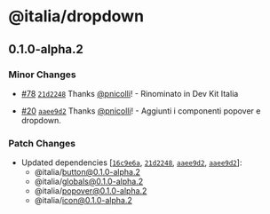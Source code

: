 # @italia/dropdown

## 0.1.0-alpha.2

### Minor Changes

- [#78](https://github.com/italia/dev-kit-italia/pull/78) [`21d2248`](https://github.com/italia/dev-kit-italia/commit/21d22487a1a0df53243b74649259d9a1a371b03b) Thanks [@pnicolli](https://github.com/pnicolli)! - Rinominato in Dev Kit Italia

- [#20](https://github.com/italia/dev-kit-italia/pull/20) [`aaee9d2`](https://github.com/italia/dev-kit-italia/commit/aaee9d239947841503c728b93bda29a7446bfee0) Thanks [@pnicolli](https://github.com/pnicolli)! - Aggiunti i componenti popover e dropdown.

### Patch Changes

- Updated dependencies [[`16c9e6a`](https://github.com/italia/dev-kit-italia/commit/16c9e6ac28f624e7aff6759e0927083bac6b147a), [`21d2248`](https://github.com/italia/dev-kit-italia/commit/21d22487a1a0df53243b74649259d9a1a371b03b), [`aaee9d2`](https://github.com/italia/dev-kit-italia/commit/aaee9d239947841503c728b93bda29a7446bfee0), [`aaee9d2`](https://github.com/italia/dev-kit-italia/commit/aaee9d239947841503c728b93bda29a7446bfee0)]:
  - @italia/button@0.1.0-alpha.2
  - @italia/globals@0.1.0-alpha.2
  - @italia/popover@0.1.0-alpha.2
  - @italia/icon@0.1.0-alpha.2
